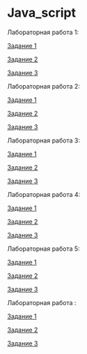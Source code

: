 # Java_script

Лабораторная работа 1:

[Задание 1](/lab_1_1.js)

[Задание 2](/lab_1_2.js)

[Задание 3](/lab_1_3.js)

Лабораторная работа 2:

[Задание 1](/lab2_1.js)

[Задание 2](/lab2_2.js)

[Задание 3](/lab2_3.js)


Лабораторная работа 3:

[Задание 1](/lab_3_1.js)

[Задание 2](/lab_3_2.js)

[Задание 3](/lab_3_3.js)

Лабораторная работа 4:

[Задание 1](/lab4_1)

[Задание 2](/lab4_2)

[Задание 3](/lab4_3)

Лабораторная работа 5:

[Задание 1](/lab5_1)

[Задание 2](/lab5_2)

[Задание 3](/lab5_3)

Лабораторная работа :

[Задание 1](/lab6_1)

[Задание 2](/lab6_2)

[Задание 3](/lab6_3)

